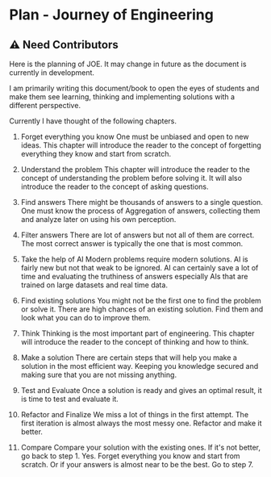# Plan - Journey of Engineering

## ⚠️ Need Contributors

Here is the planning of JOE. It may change in future as the document is currently in development.

I am primarily writing this document/book to open the eyes of students and make them see learning, thinking and implementing solutions with a different perspective.

Currently I have thought of the following chapters.

1. Forget everything you know
One must be unbiased and open to new ideas. This chapter will introduce the reader to the concept of forgetting everything they know and start from scratch.

2. Understand the problem
This chapter will introduce the reader to the concept of understanding the problem before solving it. It will also introduce the reader to the concept of asking questions.

3. Find answers
There might be thousands of answers to a single question. One must know the process of Aggregation of answers, collecting them and analyze
later on using his own perception.

4. Filter answers
There are lot of answers but not all of them are correct. The most correct answer is typically the one that is most common.

5. Take the help of AI
Modern problems require modern solutions. AI is fairly new but not that weak to be ignored. AI can certainly save a lot of time and evaluating 
the truthiness of answers especially AIs that are trained on large datasets and real time data.

6. Find existing solutions
You might not be the first one to find the problem or solve it. There are high chances of an existing solution. Find them and look what you can do to improve them.

7. Think
Thinking is the most important part of engineering. This chapter will introduce the reader to the concept of thinking and how to think.

8. Make a solution
There are certain steps that will help you make a solution in the most efficient way. Keeping you knowledge secured and making sure that you are not missing anything.

9. Test and Evaluate
Once a solution is ready and gives an optimal result, it is time to test and evaluate it.

10. Refactor and Finalize
We miss a lot of things in the first attempt. The first iteration is almost always the most messy one. Refactor and make it better.

11. Compare
Compare your solution with the existing ones. If it's not better, go back to step 1. Yes. Forget everything you know and start from scratch.
Or if your answers is almost near to be the best. Go to step 7.
